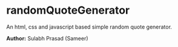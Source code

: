 # randomQuoteGenerator
An html, css and javascript based simple random quote generator.

<strong>Author:</strong>
Sulabh Prasad (Sameer)
